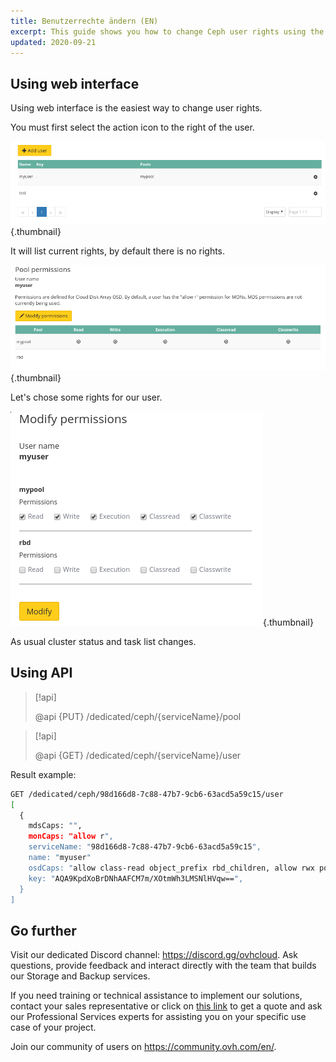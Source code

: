 ```yaml
---
title: Benutzerrechte ändern (EN)
excerpt: This guide shows you how to change Ceph user rights using the web interface.
updated: 2020-09-21
---
```


## Using web interface
Using web interface is the easiest way to change user rights.

You must first select the action icon to the right of the user.

![Ceph users](images/change_user_rights_1.png){.thumbnail}

It will list current rights, by default there is no rights.

![Ceph pool creation](images/change_user_rights_2.png){.thumbnail}

Let's chose some rights for our user.

![Ceph pool creation](images/change_user_rights_3.png){.thumbnail}

As usual cluster status and task list changes.

## Using API

> [!api]
>
> @api {PUT} /dedicated/ceph/{serviceName}/pool
>

> [!api]
>
> @api {GET} /dedicated/ceph/{serviceName}/user
>
Result example:

```bash
GET /dedicated/ceph/98d166d8-7c88-47b7-9cb6-63acd5a59c15/user
[
  {
    mdsCaps: "",
    monCaps: "allow r",
    serviceName: "98d166d8-7c88-47b7-9cb6-63acd5a59c15",
    name: "myuser"
    osdCaps: "allow class-read object_prefix rbd_children, allow rwx pool=mypool",
    key: "AQA9KpdXoBrDNhAAFCM7m/XOtmWh3LMSNlHVqw==",
  }
]
```

## Go further

Visit our dedicated Discord channel: <https://discord.gg/ovhcloud>. Ask questions, provide feedback and interact directly with the team that builds our Storage and Backup services.

If you need training or technical assistance to implement our solutions, contact your sales representative or click on [this link](https://www.ovhcloud.com/de/professional-services/) to get a quote and ask our Professional Services experts for assisting you on your specific use case of your project.

Join our community of users on <https://community.ovh.com/en/>.
